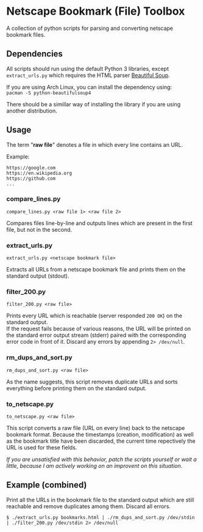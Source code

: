 # Netscape Bookmark (File) Toolbox

A collection of python scripts for parsing and converting netscape bookmark files.

## Dependencies

All scripts should run using the default Python 3 libraries,
except `extract_urls.py` which requires the HTML parser
[Beautiful Soup](https://en.wikipedia.org/wiki/Beautiful_Soup_(HTML_parser)).

If you are using Arch Linux, you can install the dependency using:  
`pacman -S python-beautifulsoup4`

There should be a simillar way of installing the library if you are using another distribution.

## Usage

The term "**raw file**" denotes a file in which every line contains an URL.

Example:

```
https://google.com
https://en.wikipedia.org
https://github.com
...
```

### compare_lines.py

`compare_lines.py <raw file 1> <raw file 2>`

Compares files line-by-line and outputs lines which are present in
the first file, but not in the second.

### extract_urls.py

`extract_urls.py <netscape bookmark file>`

Extracts all URLs from a netscape bookmark file and prints them on the
standard output (stdout).

### filter_200.py

`filter_200.py <raw file>`

Prints every URL which is reachable (server responded `200 OK`)
on the standard output.  
If the request fails because of various reasons, the URL will be printed on the
standard error output stream (stderr) paired with the corresponding error code
in front of it. Discard any errors by appending `2> /dev/null`.

### rm_dups_and_sort.py

`rm_dups_and_sort.py <raw file>`

As the name suggests, this script removes duplicate URLs and sorts everything
before printing them on the standard output.

### to_netscape.py

`to_netscape.py <raw file>`

This script converts a raw file (URL on every line) back to the netscape bookmark format.
Because the timestamps (creation, modification) as well as the bookmark title have been discarded,
the current time repectively the URL is used for these fields.

*If you are unsatisfied with this behavior, patch the scripts yourself or wait a little,
because I am actively working on an improvent on this situation.*

## Example (combined)

Print all the URLs in the bookmark file to the standard output which are still reachable
and remove duplicates among them. Discard all errors.

```
$ ./extract_urls.py bookmarks.html | ./rm_dups_and_sort.py /dev/stdin | ./filter_200.py /dev/stdin 2> /dev/null
```
